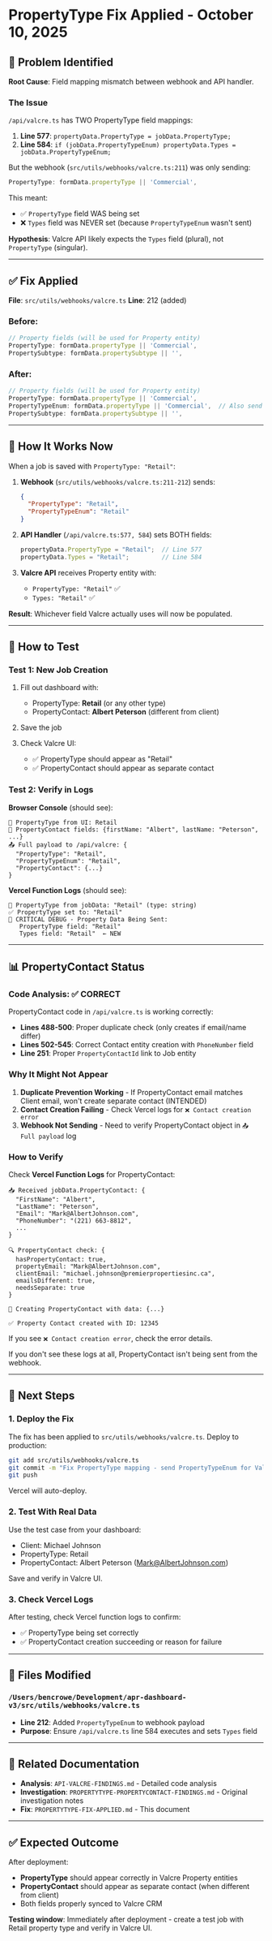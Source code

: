 # PropertyType Fix Applied - October 10, 2025

## 🎯 Problem Identified

**Root Cause**: Field mapping mismatch between webhook and API handler.

### The Issue

`/api/valcre.ts` has TWO PropertyType field mappings:

1. **Line 577**: `propertyData.PropertyType = jobData.PropertyType;`
2. **Line 584**: `if (jobData.PropertyTypeEnum) propertyData.Types = jobData.PropertyTypeEnum;`

But the webhook (`src/utils/webhooks/valcre.ts:211`) was only sending:
```typescript
PropertyType: formData.propertyType || 'Commercial',
```

This meant:
- ✅ `PropertyType` field WAS being set
- ❌ `Types` field was NEVER set (because `PropertyTypeEnum` wasn't sent)

**Hypothesis**: Valcre API likely expects the `Types` field (plural), not `PropertyType` (singular).

---

## ✅ Fix Applied

**File**: `src/utils/webhooks/valcre.ts`
**Line**: 212 (added)

### Before:
```typescript
// Property fields (will be used for Property entity)
PropertyType: formData.propertyType || 'Commercial',
PropertySubtype: formData.propertySubtype || '',
```

### After:
```typescript
// Property fields (will be used for Property entity)
PropertyType: formData.propertyType || 'Commercial',
PropertyTypeEnum: formData.propertyType || 'Commercial',  // Also send as PropertyTypeEnum for api/valcre Types field mapping
PropertySubtype: formData.propertySubtype || '',
```

---

## 🔄 How It Works Now

When a job is saved with `PropertyType: "Retail"`:

1. **Webhook** (`src/utils/webhooks/valcre.ts:211-212`) sends:
   ```json
   {
     "PropertyType": "Retail",
     "PropertyTypeEnum": "Retail"
   }
   ```

2. **API Handler** (`/api/valcre.ts:577, 584`) sets BOTH fields:
   ```typescript
   propertyData.PropertyType = "Retail";  // Line 577
   propertyData.Types = "Retail";         // Line 584
   ```

3. **Valcre API** receives Property entity with:
   - `PropertyType: "Retail"` ✅
   - `Types: "Retail"` ✅

**Result**: Whichever field Valcre actually uses will now be populated.

---

## 🧪 How to Test

### Test 1: New Job Creation

1. Fill out dashboard with:
   - PropertyType: **Retail** (or any other type)
   - PropertyContact: **Albert Peterson** (different from client)

2. Save the job

3. Check Valcre UI:
   - ✅ PropertyType should appear as "Retail"
   - ✅ PropertyContact should appear as separate contact

### Test 2: Verify in Logs

**Browser Console** (should see):
```
🏢 PropertyType from UI: Retail
👤 PropertyContact fields: {firstName: "Albert", lastName: "Peterson", ...}
📤 Full payload to /api/valcre: {
  "PropertyType": "Retail",
  "PropertyTypeEnum": "Retail",
  "PropertyContact": {...}
}
```

**Vercel Function Logs** (should see):
```
🏢 PropertyType from jobData: "Retail" (type: string)
✅ PropertyType set to: "Retail"
🚨 CRITICAL DEBUG - Property Data Being Sent:
   PropertyType field: "Retail"
   Types field: "Retail"  ← NEW
```

---

## 📊 PropertyContact Status

### Code Analysis: ✅ CORRECT

PropertyContact code in `/api/valcre.ts` is working correctly:

- **Lines 488-500**: Proper duplicate check (only creates if email/name differ)
- **Lines 502-545**: Correct Contact entity creation with `PhoneNumber` field
- **Line 251**: Proper `PropertyContactId` link to Job entity

### Why It Might Not Appear

1. **Duplicate Prevention Working** - If PropertyContact email matches Client email, won't create separate contact (INTENDED)
2. **Contact Creation Failing** - Check Vercel logs for `❌ Contact creation error`
3. **Webhook Not Sending** - Need to verify PropertyContact object in `📤 Full payload` log

### How to Verify

Check **Vercel Function Logs** for PropertyContact:
```
📥 Received jobData.PropertyContact: {
  "FirstName": "Albert",
  "LastName": "Peterson",
  "Email": "Mark@AlbertJohnson.com",
  "PhoneNumber": "(221) 663-8812",
  ...
}

🔍 PropertyContact check: {
  hasPropertyContact: true,
  propertyEmail: "Mark@AlbertJohnson.com",
  clientEmail: "michael.johnson@premierpropertiesinc.ca",
  emailsDifferent: true,
  needsSeparate: true
}

👤 Creating PropertyContact with data: {...}

✅ Property Contact created with ID: 12345
```

If you see `❌ Contact creation error`, check the error details.

If you don't see these logs at all, PropertyContact isn't being sent from the webhook.

---

## 🎯 Next Steps

### 1. Deploy the Fix

The fix has been applied to `src/utils/webhooks/valcre.ts`. Deploy to production:

```bash
git add src/utils/webhooks/valcre.ts
git commit -m "Fix PropertyType mapping - send PropertyTypeEnum for Valcre Types field"
git push
```

Vercel will auto-deploy.

### 2. Test With Real Data

Use the test case from your dashboard:
- Client: Michael Johnson
- PropertyType: Retail
- PropertyContact: Albert Peterson (Mark@AlbertJohnson.com)

Save and verify in Valcre UI.

### 3. Check Vercel Logs

After testing, check Vercel function logs to confirm:
- ✅ PropertyType being set correctly
- ✅ PropertyContact creation succeeding or reason for failure

---

## 📁 Files Modified

### `/Users/bencrowe/Development/apr-dashboard-v3/src/utils/webhooks/valcre.ts`
- **Line 212**: Added `PropertyTypeEnum` to webhook payload
- **Purpose**: Ensure `/api/valcre.ts` line 584 executes and sets `Types` field

---

## 📝 Related Documentation

- **Analysis**: `API-VALCRE-FINDINGS.md` - Detailed code analysis
- **Investigation**: `PROPERTYTYPE-PROPERTYCONTACT-FINDINGS.md` - Original investigation notes
- **Fix**: `PROPERTYTYPE-FIX-APPLIED.md` - This document

---

## ✅ Expected Outcome

After deployment:
- **PropertyType** should appear correctly in Valcre Property entities
- **PropertyContact** should appear as separate contact (when different from client)
- Both fields properly synced to Valcre CRM

**Testing window**: Immediately after deployment - create a test job with Retail property type and verify in Valcre UI.
